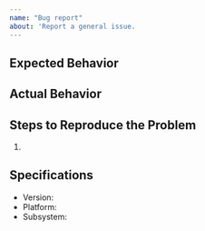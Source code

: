 ```yaml
---
name: "Bug report"
about: 'Report a general issue.
---
```


## Expected Behavior

## Actual Behavior

## Steps to Reproduce the Problem
1.

## Specifications

  - Version:
  - Platform:
  - Subsystem:
